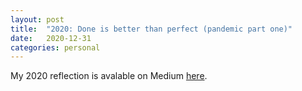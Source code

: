 ```yaml
---
layout: post
title:  "2020: Done is better than perfect (pandemic part one)"
date:   2020-12-31
categories: personal
---
```


My 2020 reflection is avalable on Medium [here](https://medium.com/@pjasethi/2020-done-is-better-than-perfect-c213a6ec5e4f).